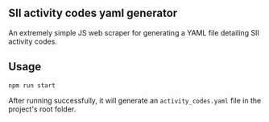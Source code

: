 ## SII activity codes yaml generator

An extremely simple JS web scraper for generating a YAML file detailing SII activity codes.

## Usage

`npm run start`

After running successfully, it will generate an `activity_codes.yaml` file in the project's root folder.
